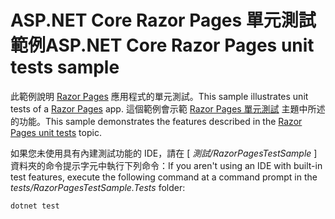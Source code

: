 # <a name="aspnet-core-razor-pages-unit-tests-sample"></a><span data-ttu-id="9eb2e-101">ASP.NET Core Razor Pages 單元測試範例</span><span class="sxs-lookup"><span data-stu-id="9eb2e-101">ASP.NET Core Razor Pages unit tests sample</span></span>

<span data-ttu-id="9eb2e-102">此範例說明 [Razor Pages](https://docs.microsoft.com/aspnet/core/mvc/razor-pages) 應用程式的單元測試。</span><span class="sxs-lookup"><span data-stu-id="9eb2e-102">This sample illustrates unit tests of a [Razor Pages](https://docs.microsoft.com/aspnet/core/mvc/razor-pages) app.</span></span> <span data-ttu-id="9eb2e-103">這個範例會示範 [Razor Pages 單元測試](https://docs.microsoft.com/aspnet/core/test/razor-pages-tests) 主題中所述的功能。</span><span class="sxs-lookup"><span data-stu-id="9eb2e-103">This sample demonstrates the features described in the [Razor Pages unit tests](https://docs.microsoft.com/aspnet/core/test/razor-pages-tests) topic.</span></span>

<span data-ttu-id="9eb2e-104">如果您未使用具有內建測試功能的 IDE，請在 [ *測試/RazorPagesTestSample* ] 資料夾的命令提示字元中執行下列命令：</span><span class="sxs-lookup"><span data-stu-id="9eb2e-104">If you aren't using an IDE with built-in test features, execute the following command at a command prompt in the *tests/RazorPagesTestSample.Tests* folder:</span></span>

```console
dotnet test
```
